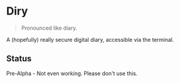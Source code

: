 # Diry

> Pronounced like diary.

A (hopefully) really secure digital diary, accessible via the terminal.

## Status

Pre-Alpha - Not even working. Please don't use this.
